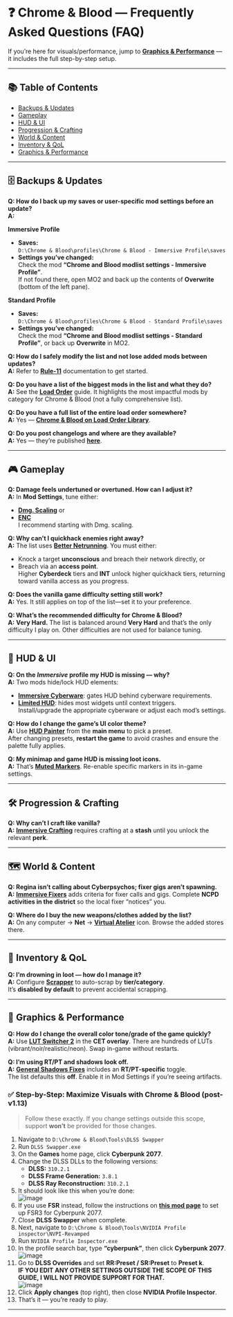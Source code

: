 # ❓ Chrome & Blood — Frequently Asked Questions (FAQ)

If you’re here for visuals/performance, jump to **[Graphics & Performance](https://github.com/qcargile/Chrome-Blood/blob/main/Modlist/Tweaking%20Mod%20Settings.md#-graphics--performance)** — it includes the full step-by-step setup.

---

## 📚 Table of Contents

- [Backups & Updates](https://github.com/qcargile/Chrome-Blood/blob/main/Modlist/Tweaking%20Mod%20Settings.md#%EF%B8%8F-backups--updates)
- [Gameplay](https://github.com/qcargile/Chrome-Blood/blob/main/Modlist/Tweaking%20Mod%20Settings.md#-gameplay)
- [HUD & UI](https://github.com/qcargile/Chrome-Blood/blob/main/Modlist/Tweaking%20Mod%20Settings.md#-hud--ui)
- [Progression & Crafting](https://github.com/qcargile/Chrome-Blood/blob/main/Modlist/Tweaking%20Mod%20Settings.md#%EF%B8%8F-progression--crafting)
- [World & Content](https://github.com/qcargile/Chrome-Blood/blob/main/Modlist/Tweaking%20Mod%20Settings.md#%EF%B8%8F-world--content)
- [Inventory & QoL](https://github.com/qcargile/Chrome-Blood/blob/main/Modlist/Tweaking%20Mod%20Settings.md#-inventory--qol)
- [Graphics & Performance](https://github.com/qcargile/Chrome-Blood/blob/main/Modlist/Tweaking%20Mod%20Settings.md#-graphics--performance)

---
## 🗄️ Backups & Updates

**Q: How do I back up my saves or user-specific mod settings before an update?**  
**A:**

**Immersive Profile**
- **Saves:**  
  `D:\Chrome & Blood\profiles\Chrome & Blood - Immersive Profile\saves`
- **Settings you’ve changed:**  
  Check the mod **“Chrome and Blood modlist settings - Immersive Profile”**.  
  If not found there, open MO2 and back up the contents of **Overwrite** (bottom of the left pane).

**Standard Profile**
- **Saves:**  
  `D:\Chrome & Blood\profiles\Chrome & Blood - Standard Profile\saves`
- **Settings you’ve changed:**  
  Check the mod **“Chrome and Blood modlist settings - Standard Profile”**, or back up **Overwrite** in MO2.

**Q: How do I safely modify the list and not lose added mods between updates?**  
**A:** Refer to **[Rule-11](https://github.com/qcargile/Chrome-Blood/blob/main/Modlist/Rule%2011.md)** documentation to get started.

**Q: Do you have a list of the biggest mods in the list and what they do?**  
**A:** See the **[Load Order](https://github.com/qcargile/Chrome-Blood/blob/main/Modlist/Load%20Order.md)** guide. It highlights the most impactful mods by category for Chrome & Blood (not a fully comprehensive list).

**Q: Do you have a full list of the entire load order somewhere?**  
**A:** Yes — **[Chrome & Blood on Load Order Library](https://loadorderlibrary.com/lists/chrome-blood-2)**.

**Q: Do you post changelogs and where are they available?**  
**A:** Yes — they’re published **[here](https://github.com/qcargile/Chrome-Blood/blob/main/changelog.md)**.
  
---

## 🎮 Gameplay

**Q: Damage feels undertuned or overtuned. How can I adjust it?**  
**A:** In **Mod Settings**, tune either:
- **[Dmg. Scaling](https://www.nexusmods.com/cyberpunk2077/mods/21865)** or 
- **[ENC](https://www.nexusmods.com/cyberpunk2077/mods/8467?tab=description)**  
I recommend starting with Dmg. scaling.


**Q: Why can’t I quickhack enemies right away?**  
**A:** The list uses **[Better Netrunning](https://www.nexusmods.com/cyberpunk2077/mods/2302)**. You must either:
- Knock a target **unconscious** and breach their network directly, or  
- Breach via an **access point**.  
Higher **Cyberdeck** tiers and **INT** unlock higher quickhack tiers, returning toward vanilla access as you progress.

**Q: Does the vanilla game difficulty setting still work?**  
**A:** Yes. It still applies on top of the list—set it to your preference.

**Q: What’s the recommended difficulty for Chrome & Blood?**  
**A:** **Very Hard.** The list is balanced around **Very Hard** and that’s the only difficulty I play on. Other difficulties are not used for balance tuning.

---

## 🧠 HUD & UI

**Q: On the *Immersive* profile my HUD is missing — why?**  
**A:** Two mods hide/lock HUD elements:
- **[Immersive Cyberware](https://www.nexusmods.com/cyberpunk2077/mods/21916)**: gates HUD behind cyberware requirements.  
- **[Limited HUD](https://www.nexusmods.com/cyberpunk2077/mods/2592)**: hides most widgets until context triggers.  
Install/upgrade the appropriate cyberware or adjust each mod’s settings.

**Q: How do I change the game’s UI color theme?**  
**A:** Use **[HUD Painter](https://www.nexusmods.com/cyberpunk2077/mods/14935?tab=description)** from the **main menu** to pick a preset.  
After changing presets, **restart the game** to avoid crashes and ensure the palette fully applies.

**Q: My minimap and game HUD is missing loot icons.**  
**A:** That’s **[Muted Markers](https://www.nexusmods.com/cyberpunk2077/mods/1727)**. Re-enable specific markers in its in-game settings.

---

## 🛠️ Progression & Crafting

**Q: Why can’t I craft like vanilla?**  
**A:** **[Immersive Crafting](https://www.nexusmods.com/cyberpunk2077/mods/16154)** requires crafting at a **stash** until you unlock the relevant **perk**. 

---

## 🗺️ World & Content

**Q: Regina isn’t calling about Cyberpsychos; fixer gigs aren’t spawning.**  
**A:** **[Immersive Fixers](https://www.nexusmods.com/cyberpunk2077/mods/15460)** adds criteria for fixer calls and gigs. Complete **NCPD activities in the district** so the local fixer “notices” you.

**Q: Where do I buy the new weapons/clothes added by the list?**  
**A:** On any computer → **Net** → **[Virtual Atelier](https://www.nexusmods.com/cyberpunk2077/mods/2987)** icon. Browse the added stores there.

---

## 🎒 Inventory & QoL

**Q: I’m drowning in loot — how do I manage it?**  
**A:** Configure **[Scrapper](https://www.nexusmods.com/cyberpunk2077/mods/2687)** to auto-scrap by **tier/category**.  
It’s **disabled by default** to prevent accidental scrapping.

---

## 🎨 Graphics & Performance

**Q: How do I change the overall color tone/grade of the game quickly?**  
**A:** Use **[LUT Switcher 2](https://www.nexusmods.com/cyberpunk2077/mods/16310)** in the **CET overlay**. There are hundreds of LUTs (vibrant/noir/realistic/neon). Swap in-game without restarts.

**Q: I’m using RT/PT and shadows look off.**  
**A:** **[General Shadows Fixes](https://www.nexusmods.com/cyberpunk2077/mods/20405)** includes an **RT/PT-specific** toggle.  
The list defaults this **off**. Enable it in Mod Settings if you’re seeing artifacts.

### ✅ Step-by-Step: Maximize Visuals with Chrome & Blood (post-v1.13)

> Follow these exactly. If you change settings outside this scope, support **won’t** be provided for those changes.

1. Navigate to `D:\Chrome & Blood\Tools\DLSS Swapper`  
2. Run `DLSS Swapper.exe`  
3. On the **Games** home page, click **Cyberpunk 2077**.  
4. Change the DLSS DLLs to the following versions:  
   - **DLSS:** `310.2.1`  
   - **DLSS Frame Generation:** `3.8.1`  
   - **DLSS Ray Reconstruction:** `310.2.1`  
5. It should look like this when you’re done:  
   ![image](https://github.com/user-attachments/assets/6761ecd0-9118-47eb-b0bb-bb626bf68f45)  
6. If you use **FSR** instead, follow the instructions on **[this mod page](https://www.nexusmods.com/site/mods/738)** to set up FSR3 for Cyberpunk 2077.  
7. Close **DLSS Swapper** when complete.  
8. Next, navigate to `D:\Chrome & Blood\Tools\NVIDIA Profile inspector\NVPI-Revamped`  
9. Run `NVIDIA Profile Inspector.exe`  
10. In the profile search bar, type **“cyberpunk”**, then click **Cyberpunk 2077**.  
    ![image](https://github.com/user-attachments/assets/9af5561d-7f46-427f-80ec-9f9d84755d1c)  
11. Go to **DLSS Overrides** and set **RR:Preset / SR:Preset** to **Preset k**.  
    **IF YOU EDIT ANY OTHER SETTINGS OUTSIDE THE SCOPE OF THIS GUIDE, I WILL NOT PROVIDE SUPPORT FOR THAT.**  
    ![image](https://github.com/user-attachments/assets/79cc64c4-927c-4ffa-9562-d37451d66fe4)  
12. Click **Apply changes** (top right), then close **NVIDIA Profile Inspector**.  
13. That’s it — you’re ready to play.

---

